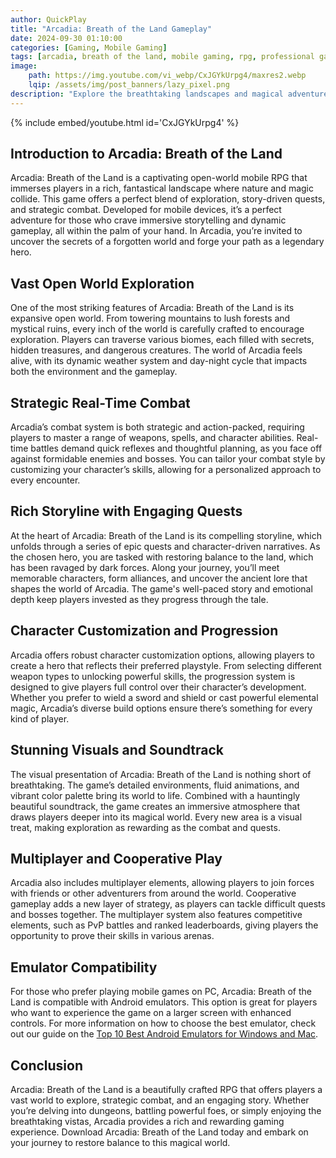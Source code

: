 ```yaml
---
author: QuickPlay
title: "Arcadia: Breath of the Land Gameplay"
date: 2024-09-30 01:10:00
categories: [Gaming, Mobile Gaming]
tags: [arcadia, breath of the land, mobile gaming, rpg, professional gamers, open world]
image: 
    path: https://img.youtube.com/vi_webp/CxJGYkUrpg4/maxres2.webp
    lqip: /assets/img/post_banners/lazy_pixel.png
description: "Explore the breathtaking landscapes and magical adventures in Arcadia: Breath of the Land, a mobile RPG that promises immersive storytelling and strategic combat."
---
```


{% include embed/youtube.html id='CxJGYkUrpg4' %}

## Introduction to Arcadia: Breath of the Land

Arcadia: Breath of the Land is a captivating open-world mobile RPG that immerses players in a rich, fantastical landscape where nature and magic collide. This game offers a perfect blend of exploration, story-driven quests, and strategic combat. Developed for mobile devices, it’s a perfect adventure for those who crave immersive storytelling and dynamic gameplay, all within the palm of your hand. In Arcadia, you’re invited to uncover the secrets of a forgotten world and forge your path as a legendary hero.

## Vast Open World Exploration

One of the most striking features of Arcadia: Breath of the Land is its expansive open world. From towering mountains to lush forests and mystical ruins, every inch of the world is carefully crafted to encourage exploration. Players can traverse various biomes, each filled with secrets, hidden treasures, and dangerous creatures. The world of Arcadia feels alive, with its dynamic weather system and day-night cycle that impacts both the environment and the gameplay.

## Strategic Real-Time Combat

Arcadia’s combat system is both strategic and action-packed, requiring players to master a range of weapons, spells, and character abilities. Real-time battles demand quick reflexes and thoughtful planning, as you face off against formidable enemies and bosses. You can tailor your combat style by customizing your character’s skills, allowing for a personalized approach to every encounter.

## Rich Storyline with Engaging Quests

At the heart of Arcadia: Breath of the Land is its compelling storyline, which unfolds through a series of epic quests and character-driven narratives. As the chosen hero, you are tasked with restoring balance to the land, which has been ravaged by dark forces. Along your journey, you’ll meet memorable characters, form alliances, and uncover the ancient lore that shapes the world of Arcadia. The game's well-paced story and emotional depth keep players invested as they progress through the tale.

## Character Customization and Progression

Arcadia offers robust character customization options, allowing players to create a hero that reflects their preferred playstyle. From selecting different weapon types to unlocking powerful skills, the progression system is designed to give players full control over their character’s development. Whether you prefer to wield a sword and shield or cast powerful elemental magic, Arcadia’s diverse build options ensure there’s something for every kind of player.

## Stunning Visuals and Soundtrack

The visual presentation of Arcadia: Breath of the Land is nothing short of breathtaking. The game’s detailed environments, fluid animations, and vibrant color palette bring its world to life. Combined with a hauntingly beautiful soundtrack, the game creates an immersive atmosphere that draws players deeper into its magical world. Every new area is a visual treat, making exploration as rewarding as the combat and quests.

## Multiplayer and Cooperative Play

Arcadia also includes multiplayer elements, allowing players to join forces with friends or other adventurers from around the world. Cooperative gameplay adds a new layer of strategy, as players can tackle difficult quests and bosses together. The multiplayer system also features competitive elements, such as PvP battles and ranked leaderboards, giving players the opportunity to prove their skills in various arenas.

## Emulator Compatibility

For those who prefer playing mobile games on PC, Arcadia: Breath of the Land is compatible with Android emulators. This option is great for players who want to experience the game on a larger screen with enhanced controls. For more information on how to choose the best emulator, check out our guide on the [Top 10 Best Android Emulators for Windows and Mac](https://quickplaymobile.github.io/posts/Top-10-Best-Android-Emulators-for-Windows-and-Mac/).

## Conclusion

Arcadia: Breath of the Land is a beautifully crafted RPG that offers players a vast world to explore, strategic combat, and an engaging story. Whether you’re delving into dungeons, battling powerful foes, or simply enjoying the breathtaking vistas, Arcadia provides a rich and rewarding gaming experience. Download Arcadia: Breath of the Land today and embark on your journey to restore balance to this magical world.
